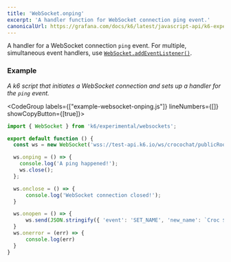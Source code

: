 ```yaml
---
title: 'WebSocket.onping'
excerpt: 'A handler function for WebSocket connection ping event.'
canonicalUrl: https://grafana.com/docs/k6/latest/javascript-api/k6-experimental/websockets/websocket/websocket-onping/
---
```


A handler for a WebSocket connection `ping` event.
For multiple, simultaneous event handlers, use [`WebSocket.addEventListener()`](/javascript-api/k6-experimental/websockets/websocket/websocket-addeventlistener).

### Example

_A k6 script that initiates a WebSocket connection and sets up a handler for the `ping` event._

<CodeGroup labels={["example-websocket-onping.js"]} lineNumbers={[]} showCopyButton={[true]}>

```javascript
import { WebSocket } from 'k6/experimental/websockets';

export default function () {
  const ws = new WebSocket('wss://test-api.k6.io/ws/crocochat/publicRoom/');

  ws.onping = () => {
    console.log('A ping happened!');
    ws.close();
  };

  ws.onclose = () => {
      console.log('WebSocket connection closed!');
  }

  ws.onopen = () => {
      ws.send(JSON.stringify({ 'event': 'SET_NAME', 'new_name': `Croc ${__VU}` }));
  }
  ws.onerror = (err) => {
      console.log(err)
  }
}
```

</CodeGroup>